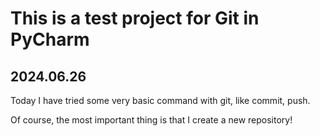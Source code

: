 # This is a test project for Git in PyCharm
## 2024.06.26
Today I have tried some very basic command with git, like commit, push.

Of course, the most important thing is that I create a new repository!